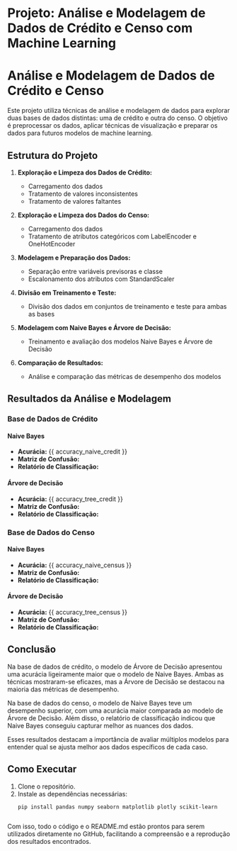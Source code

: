 # Projeto: Análise e Modelagem de Dados de Crédito e Censo com Machine Learning

# Análise e Modelagem de Dados de Crédito e Censo

Este projeto utiliza técnicas de análise e modelagem de dados para explorar duas bases de dados distintas: uma de crédito e outra do censo. O objetivo é preprocessar os dados, aplicar técnicas de visualização e preparar os dados para futuros modelos de machine learning.

## Estrutura do Projeto

1. **Exploração e Limpeza dos Dados de Crédito:**
   - Carregamento dos dados
   - Tratamento de valores inconsistentes
   - Tratamento de valores faltantes

2. **Exploração e Limpeza dos Dados do Censo:**
   - Carregamento dos dados
   - Tratamento de atributos categóricos com LabelEncoder e OneHotEncoder

3. **Modelagem e Preparação dos Dados:**
   - Separação entre variáveis previsoras e classe
   - Escalonamento dos atributos com StandardScaler

4. **Divisão em Treinamento e Teste:**
   - Divisão dos dados em conjuntos de treinamento e teste para ambas as bases

5. **Modelagem com Naive Bayes e Árvore de Decisão:**
   - Treinamento e avaliação dos modelos Naive Bayes e Árvore de Decisão

6. **Comparação de Resultados:**
   - Análise e comparação das métricas de desempenho dos modelos

## Resultados da Análise e Modelagem

### Base de Dados de Crédito

#### Naive Bayes
- **Acurácia:** {{ accuracy_naive_credit }}
- **Matriz de Confusão:**
- **Relatório de Classificação:**


#### Árvore de Decisão
- **Acurácia:** {{ accuracy_tree_credit }}
- **Matriz de Confusão:**
- **Relatório de Classificação:**


### Base de Dados do Censo

#### Naive Bayes
- **Acurácia:** {{ accuracy_naive_census }}
- **Matriz de Confusão:**
- **Relatório de Classificação:**


#### Árvore de Decisão
- **Acurácia:** {{ accuracy_tree_census }}
- **Matriz de Confusão:**
- **Relatório de Classificação:**


## Conclusão

Na base de dados de crédito, o modelo de Árvore de Decisão apresentou uma acurácia ligeiramente maior que o modelo de Naive Bayes. Ambas as técnicas mostraram-se eficazes, mas a Árvore de Decisão se destacou na maioria das métricas de desempenho.

Na base de dados do censo, o modelo de Naive Bayes teve um desempenho superior, com uma acurácia maior comparada ao modelo de Árvore de Decisão. Além disso, o relatório de classificação indicou que Naive Bayes conseguiu capturar melhor as nuances dos dados.

Esses resultados destacam a importância de avaliar múltiplos modelos para entender qual se ajusta melhor aos dados específicos de cada caso.

## Como Executar

1. Clone o repositório.
2. Instale as dependências necessárias:
   ```sh
   pip install pandas numpy seaborn matplotlib plotly scikit-learn



Com isso, todo o código e o README.md estão prontos para serem utilizados diretamente no GitHub, facilitando a compreensão e a reprodução dos resultados encontrados.
